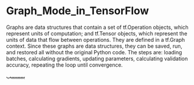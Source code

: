 # Graph_Mode_in_TensorFlow
Graphs are data structures that contain a set of tf.Operation objects, which represent units of computation; and tf.Tensor objects, which represent the units of data that flow between operations. They are defined in a tf.Graph context. Since these graphs are data structures, they can be saved, run, and restored all without the original Python code. The steps are:  loading batches, calculating gradients, updating parameters, calculating validation accuracy, repeating the loop until convergence.

بببببببببب
